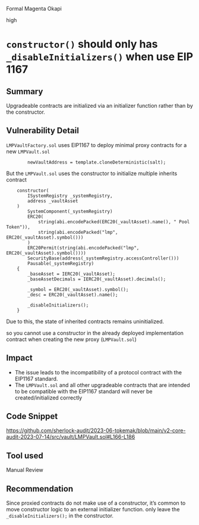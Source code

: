 Formal Magenta Okapi

high

# `constructor()` should only has `_disableInitializers()` when use EIP 1167
## Summary

Upgradeable contracts are initialized via an initializer function rather than by the constructor.

## Vulnerability Detail

`LMPVaultFactory.sol` uses EIP1167 to deploy minimal proxy contracts for a new `LMPVault.sol`

```solidity
        newVaultAddress = template.cloneDeterministic(salt);
```
But the `LMPVault.sol` uses the constructor to initialize multiple inherits contract

```solidity
    constructor(
        ISystemRegistry _systemRegistry,
        address _vaultAsset
    )
        SystemComponent(_systemRegistry)
        ERC20(
            string(abi.encodePacked(ERC20(_vaultAsset).name(), " Pool Token")),
            string(abi.encodePacked("lmp", ERC20(_vaultAsset).symbol()))
        )
        ERC20Permit(string(abi.encodePacked("lmp", ERC20(_vaultAsset).symbol())))
        SecurityBase(address(_systemRegistry.accessController()))
        Pausable(_systemRegistry)
    {
        _baseAsset = IERC20(_vaultAsset);
        _baseAssetDecimals = IERC20(_vaultAsset).decimals();

        _symbol = ERC20(_vaultAsset).symbol();
        _desc = ERC20(_vaultAsset).name();

        _disableInitializers();
    }
```
Due to this, the state of inherited contracts remains uninitialized.

so you cannot use a constructor in the already deployed implementation contract when creating the new proxy (`LMPVault.sol`)

## Impact

- The issue leads to the incompatibility of a protocol contract with the EIP1167 standard.
- The `LMPVault.sol` and all other upgradeable contracts that are intended to be compatible with the EIP1167 standard will never be created/initialized correctly 

## Code Snippet

https://github.com/sherlock-audit/2023-06-tokemak/blob/main/v2-core-audit-2023-07-14/src/vault/LMPVault.sol#L166-L186

## Tool used

Manual Review

## Recommendation

Since proxied contracts do not make use of a constructor, it’s common to move constructor logic to an external initializer function. only leave the `_disableInitializers();` in the constructor.
